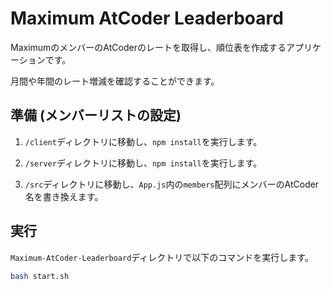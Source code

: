 # Maximum AtCoder Leaderboard

MaximumのメンバーのAtCoderのレートを取得し、順位表を作成するアプリケーションです。

月間や年間のレート増減を確認することができます。

## 準備 (メンバーリストの設定)

1. `/client`ディレクトリに移動し、`npm install`を実行します。

2. `/server`ディレクトリに移動し、`npm install`を実行します。

3. `/src`ディレクトリに移動し、`App.js`内の`members`配列にメンバーのAtCoder名を書き換えます。

## 実行

`Maximum-AtCoder-Leaderboard`ディレクトリで以下のコマンドを実行します。

```bash
bash start.sh
```
